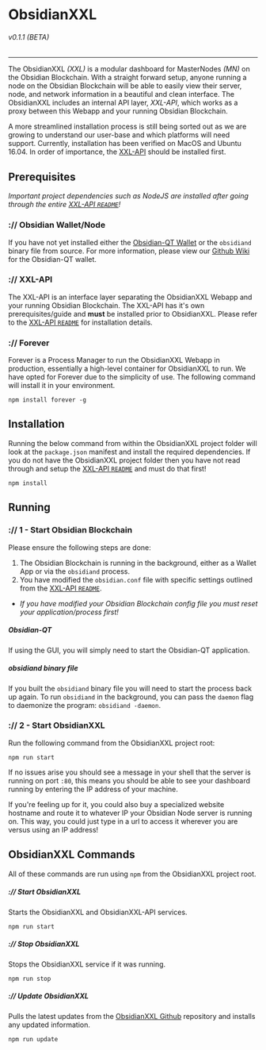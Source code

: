 # ObsidianXXL
###### v0.1.1 (BETA)
---
The ObsidianXXL *(XXL)* is a modular dashboard for MasterNodes *(MN)* on the Obsidian Blockchain. With a straight forward setup, anyone running a node on the Obsidian Blockchain will be able to easily view their server, node, and network information in a beautiful and clean interface. The ObsidianXXL includes an internal API layer, *XXL-API*, which works as a proxy between this Webapp and your running Obsidian Blockchain.

A more streamlined installation process is still being sorted out as we are growing to understand our user-base and which platforms will need support. Currently, installation has been verified on MacOS and Ubuntu 16.04. In order of importance, the [XXL-API](./xxl-api) should be installed first.

## Prerequisites
*Important project dependencies such as NodeJS are installed after going through the entire [XXL-API `README`](./xxl-api/README.md)!*

### :// Obsidian Wallet/Node
If you have not yet installed either the [Obsidian-QT Wallet](https://github.com/obsidianproject/Obsidian-Qt/releases) or the `obsidiand` binary file from source. For more information, please view our [Github Wiki](https://github.com/obsidianproject/Obsidian-Qt/wiki) for the Obsidian-QT wallet.

### :// XXL-API
The XXL-API is an interface layer separating the ObsidianXXL Webapp and your running Obsidian Blockchain. The XXL-API has it's own prerequisites/guide and **must** be installed prior to ObsidianXXL. Please refer to the [XXL-API `README`](./xxl-api/README.md) for installation details.

### :// Forever
Forever is a Process Manager to run the ObsidianXXL Webapp in production, essentially a high-level container for ObsidianXXL to run. We have opted for Forever due to the simplicity of use. The following command will install it in your environment.
```
npm install forever -g
```

## Installation
Running the below command from within the ObsidianXXL project folder will look at the `package.json` manifest and install the required dependencies. If you do not have the ObsidianXXL project folder then you have not read through and setup the [XXL-API `README`](./xxl-api/README.md) and must do that first!
```
npm install
```

## Running
### :// 1 - Start Obsidian Blockchain
Please ensure the following steps are done:
1. The Obsidian Blockchain is running in the background, either as a Wallet App or via the `obsidiand` process.
2. You have modified the `obsidian.conf` file with specific settings outlined from the [XXL-API `README`](./xxl-api/README.md).
  - *If you have modified your Obsidian Blockchain config file you must reset your application/process first!*

##### Obsidian-QT
If using the GUI, you will simply need to start the Obsidian-QT application.

##### obsidiand binary file
If you built the `obsidiand` binary file you will need to start the process back up again. To run `obsidiand` in the background, you can pass the `daemon` flag to daemonize the program: `obsidiand -daemon`.

### :// 2 - Start ObsidianXXL
Run the following command from the ObsidianXXL project root:
```
npm run start
```
If no issues arise you should see a message in your shell that the server is running on port `:80`, this means you should be able to see your dashboard running by entering the IP address of your machine.

If you're feeling up for it, you could also buy a specialized website hostname and route it to whatever IP your Obsidian Node server is running on. This way, you could just type in a url to access it wherever you are versus using an IP address!

## ObsidianXXL Commands
All of these commands are run using `npm` from the ObsidianXXL project root.

##### :// Start ObsidianXXL
Starts the ObsidianXXL and ObsidianXXL-API services.
```
npm run start
```

##### :// Stop ObsidianXXL
Stops the ObsidianXXL service if it was running.
```
npm run stop
```

##### :// Update ObsidianXXL
Pulls the latest updates from the [ObsidianXXL Github](https://github.com/Manbearpixel/ObsidianXXL) repository and installs any updated information.
```
npm run update
```
